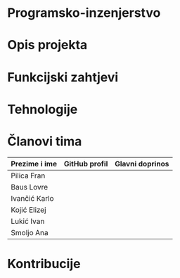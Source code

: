 # Programsko-inzenjerstvo
# Opis projekta
# Funkcijski zahtjevi
# Tehnologije
# Članovi tima
| Prezime i ime | GitHub profil | Glavni doprinos |
|----------------|---------------|-----------------|
| Pilica Fran |  |  |
| Baus Lovre |  |  |
| Ivančić Karlo |  |  |
| Kojić Elizej |  |  |
| Lukić Ivan |  |  |
| Smoljo Ana |  |  |
# Kontribucije

